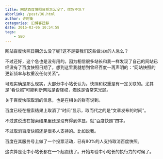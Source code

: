 ```yaml
---
title: 网站百度快照日期怎么没了，你急不急？
abbrlink: /post/36.html
author: 许时衡
categories: 旧博客迁移
date: 2015-03-06 10:54:58
tags:
    - SEO
---
```


网站百度快照日期怎么没了呢?这不是要我们这些做`SEO`的人急么？

不过还好，这个急也是没有用的。因为相信很多站长和我一样发现了自己的网站已经没有了百度快照日期了。想到这里我就想到曾经百度一再声明的：“网站快照的更新频率与权重没任何关系”。

可现实确是那么现实，大部分中小站长认为，快照和权重是有一定关联的。尤其是“看快照”可能判断网站是否降权，蜘蛛是否常来光顾。

关于百度快昭取消的信息，也是在相关的群有说到。

百度已经在搜索结果上取消了“时间”显示，取而代之的是“文章发布的时间”。

不过这说法在搜索结果里还是没有得到体显，就“百度快照”四字。

不过取消百度快照还是很多人支持的。比如说我。

百度在其服务号上做了一个投票活动，已有80%的人支持取消百度快照。

这次算是让中小站长都在一个起跑线了。开始考验中小站长的执行力的时候了。
